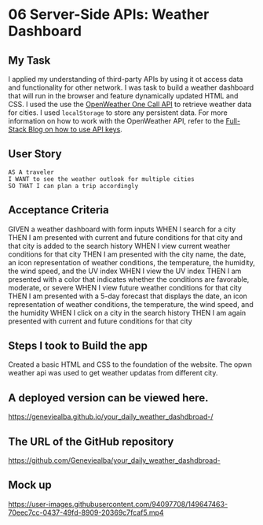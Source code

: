 # 06 Server-Side APIs: Weather Dashboard

## My Task

I applied my understanding of third-party APIs by using it ot access data and functionality for other network. I was task to build a weather dashboard that will run in the browser and feature dynamically updated HTML and CSS.
I used the use the [OpenWeather One Call API](https://openweathermap.org/api/one-call-api) to retrieve weather data for cities. I used `localStorage` to store any persistent data. For more information on how to work with the OpenWeather API, refer to the [Full-Stack Blog on how to use API keys](https://coding-boot-camp.github.io/full-stack/apis/how-to-use-api-keys).

## User Story

```
AS A traveler
I WANT to see the weather outlook for multiple cities
SO THAT I can plan a trip accordingly
```

## Acceptance Criteria


GIVEN a weather dashboard with form inputs
WHEN I search for a city
THEN I am presented with current and future conditions for that city and that city is added to the search history
WHEN I view current weather conditions for that city
THEN I am presented with the city name, the date, an icon representation of weather conditions, the temperature, the humidity, the wind speed, and the UV index
WHEN I view the UV index
THEN I am presented with a color that indicates whether the conditions are favorable, moderate, or severe
WHEN I view future weather conditions for that city
THEN I am presented with a 5-day forecast that displays the date, an icon representation of weather conditions, the temperature, the wind speed, and the humidity
WHEN I click on a city in the search history
THEN I am again presented with current and future conditions for that city


## Steps I took to Build the app

Created a basic  HTML and CSS to the foundation of the website. The opwn weather api was used to get weather updatas from different city.  

## A deployed version can be viewed here.
https://geneviealba.github.io/your_daily_weather_dashdbroad-/

## The URL of the GitHub repository
https://github.com/Geneviealba/your_daily_weather_dashdbroad-

## Mock up 


https://user-images.githubusercontent.com/94097708/149647463-70eec7cc-0437-49fd-8909-20369c7fcaf5.mp4


